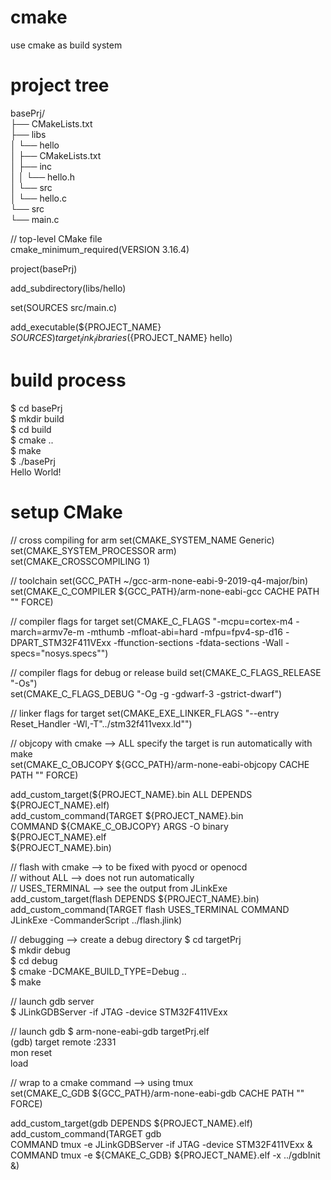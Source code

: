 # cmake
use cmake as build system

# project tree
basePrj/  
├── CMakeLists.txt  
├── libs  
│   └── hello  
│       ├── CMakeLists.txt  
│       ├── inc  
│       │   └── hello.h  
│       └── src  
│           └── hello.c  
└── src  
    └── main.c  

// top-level CMake file  
cmake_minimum_required(VERSION 3.16.4)  

project(basePrj)  

add_subdirectory(libs/hello)  

set(SOURCES src/main.c)  

add_executable(${PROJECT_NAME} ${SOURCES})  
target_link_libraries(${PROJECT_NAME} hello)  

# build process
$ cd basePrj  
$ mkdir build  
$ cd build  
$ cmake ..  
$ make  
$ ./basePrj  
Hello World!  

# setup CMake
// cross compiling for arm
set(CMAKE_SYSTEM_NAME Generic)  
set(CMAKE_SYSTEM_PROCESSOR arm)  
set(CMAKE_CROSSCOMPILING 1)  

// toolchain
set(GCC_PATH ~/gcc-arm-none-eabi-9-2019-q4-major/bin)  
set(CMAKE_C_COMPILER ${GCC_PATH}/arm-none-eabi-gcc CACHE PATH "" FORCE)  

// compiler flags for target
set(CMAKE_C_FLAGS "-mcpu=cortex-m4 -march=armv7e-m -mthumb -mfloat-abi=hard
-mfpu=fpv4-sp-d16 -DPART_STM32F411VExx -ffunction-sections -fdata-sections
-Wall -specs=\"nosys.specs\"")  

// compiler flags for debug or release build
set(CMAKE_C_FLAGS_RELEASE "-Os")  
set(CMAKE_C_FLAGS_DEBUG "-Og -g -gdwarf-3 -gstrict-dwarf")  

// linker flags for target
set(CMAKE_EXE_LINKER_FLAGS "--entry Reset_Handler -Wl,-T\"../stm32f411vexx.ld\"")  

// objcopy with cmake  --> ALL specify the target is run automatically with make  
set(CMAKE_C_OBJCOPY ${GCC_PATH}/arm-none-eabi-objcopy CACHE PATH "" FORCE)  

add_custom_target(${PROJECT_NAME}.bin ALL DEPENDS ${PROJECT_NAME}.elf)  
add_custom_command(TARGET ${PROJECT_NAME}.bin  
    COMMAND ${CMAKE_C_OBJCOPY} ARGS -O binary ${PROJECT_NAME}.elf  
    ${PROJECT_NAME}.bin)  

// flash with cmake  --> to be fixed with pyocd or openocd  
// without ALL  --> does not run automatically  
// USES_TERMINAL  --> see the output from JLinkExe
add_custom_target(flash DEPENDS ${PROJECT_NAME}.bin)
add_custom_command(TARGET flash
    USES_TERMINAL
    COMMAND JLinkExe -CommanderScript ../flash.jlink)

// debugging  --> create a debug directory
$ cd targetPrj  
$ mkdir debug  
$ cd debug  
$ cmake -DCMAKE_BUILD_TYPE=Debug ..  
$ make  

// launch gdb server  
$ JLinkGDBServer -if JTAG -device STM32F411VExx

// launch gdb
$ arm-none-eabi-gdb targetPrj.elf  
(gdb) target remote :2331  
mon reset  
load  

// wrap to a cmake command  --> using tmux  
set(CMAKE_C_GDB ${GCC_PATH}/arm-none-eabi-gdb CACHE PATH "" FORCE)  

add_custom_target(gdb DEPENDS ${PROJECT_NAME}.elf)  
add_custom_command(TARGET gdb  
    COMMAND tmux -e JLinkGDBServer -if JTAG -device STM32F411VExx &  
    COMMAND tmux -e ${CMAKE_C_GDB} ${PROJECT_NAME}.elf -x ../gdbInit &)  

